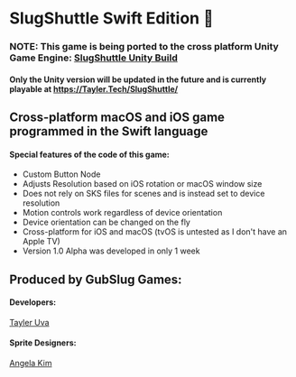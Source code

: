 # SlugShuttle Swift Edition 🚀

### NOTE: This game is being ported to the cross platform Unity Game Engine: [SlugShuttle Unity Build](https://github.com/TaylerUva/SlugShuttle)
#### Only the Unity version will be updated in the future and is currently playable at https://Tayler.Tech/SlugShuttle/

## Cross-platform macOS and iOS game programmed in the Swift language
#### Special features of the code of this game:
- Custom Button Node
- Adjusts Resolution based on iOS rotation or macOS window size
- Does not rely on SKS files for scenes and is instead set to device resolution
- Motion controls work regardless of device orientation
- Device orientation can be changed on the fly
- Cross-platform for iOS and macOS (tvOS is untested as I don't have an Apple TV)
- Version 1.0 Alpha was developed in only 1 week

## Produced by GubSlug Games:
#### Developers:
[Tayler Uva](https://Tayler.Tech)

#### Sprite Designers:
[Angela Kim](https://github.com/AngelaKimmy)
